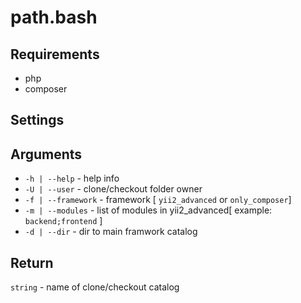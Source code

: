 # path.bash

## Requirements

- php
- composer

## Settings


## Arguments

- `-h | --help` - help info
- `-U | --user` - clone/checkout folder owner
- `-f | --framework` - framework [ `yii2_advanced` or `only_composer`]
- `-m | --modules` - list of modules in yii2_advanced[ example: `backend;frontend` ]
- `-d | --dir` - dir to main framwork catalog

## Return

`string` - name of clone/checkout catalog
